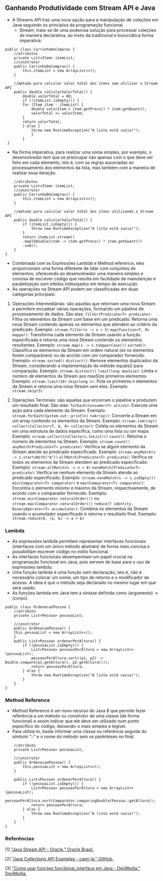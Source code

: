 ## Ganhando Produtividade com Stream API e Java
* A Streams API traz uma nova opção para a manipulação de coleções em Java seguindo os princípios da programação funcional.
  * Stream, trata-se de uma poderosa solução para processar coleções de maneira declarativa, ao invés da tradicional e burocrática forma imperativa.
  

```
public class CarrinhoDeCompras {
    //atributos
    private List<Item> itemList;
    //construtor
    public CarrinhoDeCompras() {
        this.itemList = new ArrayList<>();
    }

    //método para calcular valor total dos itens sem utilizar o Stream API
    public double calcularValorTotal() {
        double valorTotal = 0d;
        if (!itemList.isEmpty()) {
        for (Item item : itemList) {
            double valorItem = item.getPreco() * item.getQuant();
            valorTotal += valorItem;
        }
        return valorTotal;
        } else {
            throw new RuntimeException("A lista está vazia!");
            }
        }
 }
```

* Na forma imperativa, para realizar uma soma simples, por exemplo, o desenvolvedor tem que se preocupar não apenas com o que deve ser feito em cada elemento, isto é, com as regras associadas ao processamento dos elementos da lista, mas também com a maneira de realizar essa iteração.


```public class CarrinhoDeCompras {
    //atributos
    private List<Item> itemList;
    //construtor
    public CarrinhoDeCompras() {
        this.itemList = new ArrayList<>();
    }

    //método para calcular valor total dos itens utilizando o Stream API
    public double calcularValorTotal() {
        if (itemList.isEmpty()) {
            throw new RuntimeException("A lista está vazia!");
        }
        return itemList.stream()
        .mapToDouble(item -> item.getPreco() * item.getQuant())
        .sum();
    }
}
```

* Combinada com as Expressões Lambda e Method reference, eles proporcionam uma forma diferente de lidar com conjuntos de elementos, oferecendo ao desenvolvedor uma maneira simples e concisa de escrever código que resulta em facilidade de manutenção e paralelização sem efeitos indesejados em tempo de execução.
* As operações na Stream API podem ser classificadas em duas categorias principais:

1. Operações Intermediárias: são aquelas que retornam uma nova Stream e permitem encadear várias operações, formando um pipeline de processamento de dados. São elas:
`filter(Predicate<T> predicate)`: Filtra os elementos da Stream com base em um predicado. Retorna uma nova Stream contendo apenas os elementos que atendem ao critério do predicado. Exemplo:  `stream.filter(n -> n > 5)`
`map(Function<T, R> mapper)`: Transforma cada elemento da Stream usando a função especificada e retorna uma nova Stream contendo os elementos resultantes. Exemplo: `stream.map(s -> s.toUpperCase())`
`sorted()`: Classifica os elementos da Stream em ordem natural (se os elementos forem comparáveis) ou de acordo com um comparador fornecido. Exemplo: `stream.sorted()`
`distinct()`: Remove elementos duplicados da Stream, considerando a implementação do método equals() para comparação. Exemplo: `stream.distinct()`
`limit(long maxSize)`: Limita o número de elementos da Stream aos maxSize primeiros elementos Exemplo: `stream.limit(10)`
`skip(long n)`: Pula os primeiros n elementos da Stream e retorna uma nova Stream sem eles. Exemplo: `stream.skip(5)`

2. Operações Terminais: são aquelas que encerram o pipeline e produzem um resultado final. São elas:
`forEach(Consumer<T> action)`: Executa uma ação para cada elemento da Stream. Exemplo: `stream.forEach(System.out::println)`
`toArray()`: Converte a Stream em um array contendo os elementos da Stream. Exemplo: `stream.toArray()`
`collect(Collector<T, A, R> collector)`: Coleta os elementos da Stream em uma estrutura de dados específica, como uma lista ou um mapa. Exemplo: `stream.collect(Collectors.toList())`
`count()`: Retorna o número de elementos na Stream. Exemplo: `stream.count()`
`anyMatch(Predicate<T> predicate)`: Verifica se algum elemento da Stream atende ao predicado especificado. Exemplo: `stream.anyMatch(s -> s.startsWith("A"))`
`allMatch(Predicate<T> predicate)`: Verifica se todos os elementos da Stream atendem ao predicado especificado. Exemplo: `stream.allMatch(n -> n > 0)`
`noneMatch(Predicate<T> predicate)`: Verifica se nenhum elemento da Stream atende ao predicado especificado. Exemplo: `stream.noneMatch(s -> s.isEmpty())`
`min(Comparator<T> comparator)` e `max(Comparator<T> comparator)`: Encontra o elemento mínimo e máximo da Stream, respectivamente, de acordo com o comparador fornecido. Exemplo: `stream.min(Comparator.naturalOrder())` ou `stream.max(Comparator.naturalOrder())`
`reduce(T identity, BinaryOperator<T> accumulator)`: Combina os elementos da Stream usando o acumulador especificado e retorna o resultado final. Exemplo: `stream.reduce(0, (a, b) -> a + b)`

### Lambda
* As expressões lambda permitem representar interfaces funcionais (interfaces com um único método abstrato) de forma mais concisa e possibilitam escrever código no estilo funcional.
* As interfaces funcionais desempenham um papel crucial na programação funcional em Java, pois servem de base para o uso de expressões lambda.
* Uma função lambda é uma função sem declaração, isto é, não é necessário colocar um nome, um tipo de retorno e o modificador de acesso. A ideia é que o método seja declarado no mesmo lugar em que será usado. 
* As funções lambda em Java tem a sintaxe definida como (argumento) -> (corpo).
  
   
~~~ 
public class OrdenacaoPessoa {
    //atributo
    private List<Pessoa> pessoaList;

    //construtor
    public OrdenacaoPessoa() {
    this.pessoaList = new ArrayList<>();
    }
    public List<Pessoa> ordenarPorAltura() {
        if (!pessoaList.isEmpty()) {
            List<Pessoa> pessoasPorAltura = new ArrayList<>(pessoaList);
            pessoasPorAltura.sort((p1, p2) -> Double.compare(p1.getAltura(), p2.getAltura()));
            return pessoasPorAltura;
        } else {
            throw new RuntimeException("A lista está vazia!");
        }
    }
}
~~~

### Method Reference
* Method Reference é um novo recurso do Java 8 que permite fazer referência a um método ou construtor de uma classe (de forma funcional) e assim indicar que ele deve ser utilizado num ponto específico do código, deixando-o mais simples e legível.
* Para utilizá-lo, basta informar uma classe ou referência seguida do símbolo “::” e o nome do método sem os parênteses no final.

 

```public class OrdenacaoPessoa {
    //atributo
    private List<Pessoa> pessoaList;
    
    //construtor
    public OrdenacaoPessoa() {
        this.pessoaList = new ArrayList<>();
    }
    
    public List<Pessoa> ordenarPorAltura() {
        if (!pessoaList.isEmpty()) {
            List<Pessoa> pessoasPorAltura = new ArrayList<>(pessoaList);
            pessoasPorAltura.sort(Comparator.comparingDouble(Pessoa::getAltura));
            return pessoasPorAltura;
        } else {
            throw new RuntimeException("A lista está vazia!");
        }
    }
}
```

### Referências
[1] ["Java Stream API - Oracle." Oracle Brasil.](https://www.oracle.com/br/technical-resources/articles/java-stream-api.html)

[2] ["Java Collections API Examples - cami-la." GitHub.](https://github.com/cami-la/collections-java-api-2023)

[3] ["Como usar funções functional_interface em Java - DevMedia." DevMedia.](https://www.devmedia.com.br/como-usar-funcoes-lambda-em-java/32826)